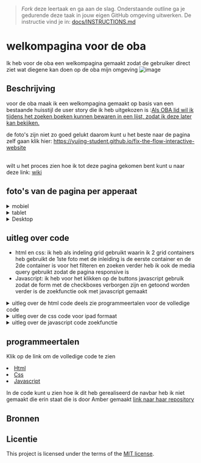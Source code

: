 > _Fork_ deze leertaak en ga aan de slag. 
Onderstaande outline ga je gedurende deze taak in jouw eigen GitHub omgeving uitwerken. 
De instructie vind je in: [docs/INSTRUCTIONS.md](docs/INSTRUCTIONS.md)

# welkompagina voor de oba
<!-- Geef je project een titel en schrijf in één zin wat het is -->
Ik heb voor de oba een welkompagina gemaakt zodat de gebruiker direct ziet wat diegene kan doen op de oba mijn omgeving
![image](https://github.com/yujing-student/fix-the-flow-interactive-website/assets/100352887/a3cb2ec2-bafe-4926-9ab2-3c28e65fb10d)




## Beschrijving
<!-- In de Beschrijving staat hoe je project er uit ziet, hoe het werkt en wat je er mee kan. -->
<!-- Voeg een mooie poster visual toe 📸 -->
<!-- Voeg een link toe naar Github Pages 🌐-->
voor de oba maak ik een welkompagina gemaakt op basis van een bestaande huisstijl de user story die ik heb uitgekozen is :<a href="https://github.com/fdnd-agency/oba/issues/222">Als OBA lid wil ik tijdens het zoeken boeken kunnen bewaren in een lijst, zodat ik deze later kan bekijken.</a>

de foto's zijn niet zo goed gelukt daarom kunt u het beste naar de pagina zelf gaan klik hier: <a href="https://yujing-student.github.io/fix-the-flow-interactive-website/">https://yujing-student.github.io/fix-the-flow-interactive-website</a>

<br>
wilt u het proces zien hoe ik tot deze pagina gekomen bent kunt u naar deze link: <a href='https://github.com/yujing-student/fix-the-flow-interactive-website/wiki'>wiki</a>
<br>
<h2>foto's van de pagina per apperaat</h2>
<details><summary>
   mobiel
</summary>

</details>

<details>
    <summary>
        tablet
    </summary>


</details>
<details>
    <summary>
        Desktop
    </summary>
    <img width="951" alt="image" src="https://github.com/yujing-student/look-and-feel-corporate-identity/assets/100352887/dd2ebb09-f444-41dc-b00c-e83f3047e3bb">
   

</details>
<h2>uitleg over code</h2>
<ul>
   <li>
    html en css: ik heb als indeling grid gebruikt waarin ik 2 grid containers heb gebruikt de 1ste foto met de inleiding is de eerste container en de 2de container 
    is voor het filteren en zoeken verder heb ik ook de media query gebruikt zodat de pagina responsive is
   </li>
    <li>
        Javascript: ik heb voor het klikken op de buttons javascript gebruik zodat de form met de checkboxes verborgen zijn en getoond worden 
        verder is de zoekfunctie ook met javascript gemaakt
    </li>
</ul>
<details>
    <summary>
        uitleg over de html code deels zie programmeertalen voor de volledige code
    </summary>

```html

    <div class="grid-container" tabindex="0">
        <section class="grid-item" tabindex="0">
            <!--                <h1 tabindex="0">Homepagina</h1>-->
            <h2 tabindex="0">Welkom Amber</h2>
            <p>Welkom op uw persoonlijke pagina van de website van de OBA.</p>
            <p> Op deze pagina kunt u: uw materialen verlengen,
                zoals een boek of dvd. Verder kunt u uw reserveringen bekijken en uw uitleengeschiedenis zien.</p>
        </section>
        <section class="grid-item">
            <h3>Meer info</h3>
            <p>Klik op het icoontje om de tekst uit te klappen.</p>
            <details>
                <summary>Waar vind ik openstaande bedragen?</summary>
                <p> Openstaande bedragen zijn via ideal te zien.</p>

            </details>


            <details>
                <summary>Wat kan ik op de deposito's pagina?</summary>
                <p>Een tegoed op uw pas zetten via ideal waarmee u toekomstige boetes, leengeld, etc. kunt
                    afrekenen.</p>

            </details>


            <details>
                <summary>Waar kan ik mijn persoonlijke gegevens wijzigen</summary>
                <p>Dat kunt u bij mijn profiel kunt u dat zien.</p>

            </details>


            <details>
                <summary>Waar vind ik een overzicht met mijn geleende boeken</summary>
                <p> Dat kunt u op de knop overzicht geleende boeken.</p>

            </details>

        </section>

        <div class="grid-item" tabindex="0">

            <p class="inleiding-text-boeken-overzicht" tabindex="0">Ga naar boeken overzicht voor een overzicht met
                de
                geleende boeken, zodat u ziet <strong>welke boeken u moet inleveren.</strong></p>
            <button aria-pressed="false" class="button-boeken"
                    tabindex="0"
                    type="button"><strong>Overzicht geleende boeken</strong>
            </button>
        </div>


    </div>
```

</details>

<details>
    <summary>
        uitleg over de css code voor ipad formaat
    </summary>

```css
    @media (min-width: 48em)  and (max-width: 60em) {
    /*mini ipad*/
    .grid-container {
        display: grid;
        grid-template-areas:var(--gridcontainer-template-areas-indeling);
        grid-column-gap: var(--grid-template-columns-layoout-contianer);
        row-gap: 2em;
        column-gap: 3em;
    }


    .grid-item:nth-child(1) {
        grid-area: item1;

    }

    .grid-item:nth-child(2) {
        grid-area: item2;

    }

    .grid-item:nth-child(3) {
        grid-area: item4;

    }

    .grid-item:nth-child(4) {
        grid-area: item3;

    }

    .grid-container-filter {

        display: none;
        grid-template-areas: var(--gridfilter-template-areas-indeling);
        grid-template-columns:var(--grid-template-columns-layout-filters);
        column-gap: var(--grid-gap-column);

        margin-top: var(--margin-top-5em);
    }

    .grid-item-filter:nth-child(1) {
        grid-area: item1;

    }

    .grid-item-filter:nth-child(2) {
        grid-area: item2;

    }

    .grid-item-filter:nth-child(2) {
        grid-area: item2;

    }


    .figure-image-title-book { /*positioneren van de boeken en de tekst*/
        display: flex;
        justify-content: center;
        align-items: center;
        flex-direction: column;


    }

    .figure-image-title-book__title-book-link { /*kind van div*/
        display: grid;
        align-self: center;
    }
}
```


</details>
<details>
    <summary>
        uitleg over de javascript code zoekfunctie
    </summary>
<br>


```javascript

function searchBooks () {
    let listbooks = document.querySelectorAll('.hide-li-sign');
    let inputUser = document.getElementById('form__input-searchfunciton').value.toUpperCase();/*save search and keep in mind capital letters*/
    listbooks.forEach(li => {/*for loop throug all li items with a specific class */
        let bookclasses = li.querySelector('.figure-image-title-book__title-book-link');/*variable bookclasses with a specific class on the li*/
        if (bookclasses) {/*checken of variabe exist*/
            let titleBook = bookclasses.textContent || bookclasses.innerText;/*content of book or innertext save in variable titlebook*/
            // https://developer.mozilla.org/en-US/docs/web/javascript/reference/global_objects/string/touppercase

            if (titleBook.toUpperCase().indexOf(inputUser) > -1) {/*check on capitalletters and of search equal is to the title of book*/
                // https://developer.mozilla.org/en-US/docs/web/javascript/reference/global_objects/string/indexof

                li.style.display = "";/*empyt li because the name of book is going in the string*/
                li.scrollIntoView({
                    behavior: "smooth"
                });
            } else {
                li.style.display = "none";/*if not found display none*/

            }
        }
    })
}
function eventsClick (button) {
    let buttonicon = document.querySelector(button)
    buttonicon.addEventListener('click', () => {
        searchBooks();
    })

    document.querySelector('#form__input-searchfunciton').addEventListener('keydown', (click) => {
        if (click.key === "Enter") {
            click.preventDefault();
            searchBooks();
        }
    });

}
```

uitleg over voeg toe aan leeslisjt functie 
<br>
```javascript

function addList  (button, message, books) {
let buttons = document.querySelectorAll(button);/*select all buttons with specific class*/
let bookTitles = document.querySelectorAll(books);/*select booktitles with specific class*/
let displayListBooks = [];
let list = document.querySelector(".arrayreadlist");

    let removeButton = document.querySelector('.remove-readinglist');
    let showreadinglist = document.querySelector("h3");
    buttons.forEach((button, book) => {/*forloop through all buttons of the nodelist and use 2 calbackfunctions*/
        /*book is 1 book every time from the 18 loops total because there are 18 books*/
        button.addEventListener('click', () => {/*click event if 1 button is pressed from all buttons*/
            console.log(`Button clicked: ${button.textContent}`);/*show button and the content*/
            button.disabled = true;/*make button not clicalble*/
            button.textContent = message;/*show the message*/
            button.classList.add('afterclick');/*give this css proporties to the */
            // console.log(`${book}:booknummer`);/*log the number of the nodelist*/

            let bookTitle = bookTitles[book].textContent;/*store the content of the book in a booktitle the booktitles are 18 books and book is 1 book every time*/
            displayListBooks.push(bookTitle); // Push the title of book to the array
            console.log(`array: ${displayListBooks}`);/*show the array*/
            showreadinglist.scrollIntoView({
                behavior: "smooth"
            });

            list.innerHTML = '';/*exmpty list*/
            // https://www.geeksforgeeks.org/how-to-creating-html-list-from-javascript-array/#method-1-using-the-for-loop
            displayListBooks.forEach(book => {/*loop throug array*/
                let li = document.createElement('li');/*make a li element*/
                li.textContent = book;/*put title of book in variable of li*/
                list.appendChild(li);/*add li to list which is a ul */
            })
            removeButton.addEventListener('click', () => {
              /*if click on bin button remove the book of the displaylsistbooks
              * remove the button with : uw boek is toegevaad aan */

            })

        });
    });
}
```

</details>

## programmeertalen
Klik op de link om de volledige code te zien
<li><a href="https://github.com/yujing-student/fix-the-flow-interactive-website/blob/main/index.html">Html</a></li>
<li><a href="https://github.com/yujing-student/fix-the-flow-interactive-website/blob/main/styles/styles2.css">Css</a></li>
<li><a href="https://github.com/yujing-student/fix-the-flow-interactive-website/blob/main/scripts/script-enterkey2.js">Javascript</a></li>

In de code kunt u zien hoe ik dit heb gerealiseerd de navbar heb ik niet gemaakt die erin staat die is door
Amber gemaakt <a href ="https://github.com/Amberhva/fix-the-flow-interactive-website">link naar haar repository</a>
## Bronnen

## Licentie

This project is licensed under the terms of the [MIT license](./LICENSE).


